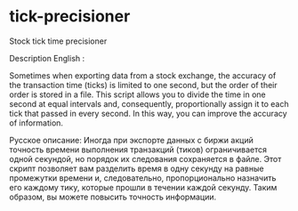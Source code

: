 # tick-precisioner
Stock tick time precisioner

Description English :

Sometimes when exporting data from a stock exchange, the accuracy of the transaction time (ticks) is limited to one second, but the order of their order is stored in a file. This script allows you to divide the time in one second at equal intervals and, consequently, proportionally assign it to each tick that passed in every second.
In this way, you can improve the accuracy of information.

Русское описание:
Иногда при экспорте данных с биржи акций точность времени выполнения транзакций (тиков) ограничивается одной секундой, но порядок их следования сохраняется в файле. Этот скрипт позволяет вам разделить время в одну секунду на равные промежутки времени и, следовательно, пропорционально назначить его каждому тику, которые прошли в течении каждой секунду.
Таким образом, вы можете повысить точность информации.
